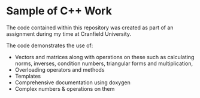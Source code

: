 Sample of C++ Work
========

The code contained within this repository was created as part of an assignment during my time at Cranfield University.

The code demonstrates the use of: 

- Vectors and matrices along with operations on these such as calculating norms, inverses, condition numbers, triangular forms and multiplication, 
- Overloading operators and methods
- Templates
- Comprehensive documentation using doxygen
 - Complex numbers & operations on them